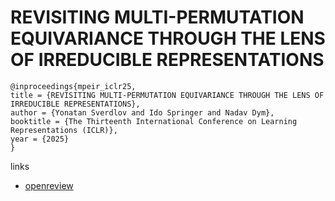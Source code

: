 # REVISITING MULTI-PERMUTATION EQUIVARIANCE THROUGH THE LENS OF IRREDUCIBLE REPRESENTATIONS

```
@inproceedings{mpeir_iclr25,
title = {REVISITING MULTI-PERMUTATION EQUIVARIANCE THROUGH THE LENS OF IRREDUCIBLE REPRESENTATIONS},
author = {Yonatan Sverdlov and Ido Springer and Nadav Dym},
booktitle = {The Thirteenth International Conference on Learning Representations (ICLR)},
year = {2025}
}
```

links
- [openreview](https://openreview.net/forum?id=4v4nmYWzBa)
